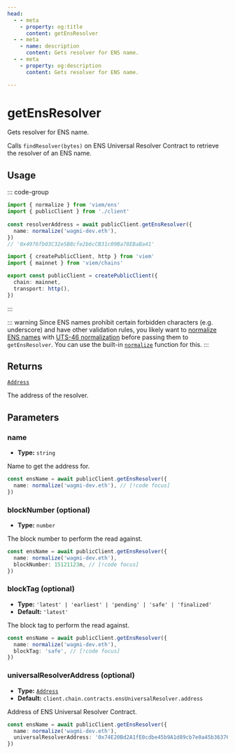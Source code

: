 ```yaml
---
head:
  - - meta
    - property: og:title
      content: getEnsResolver
  - - meta
    - name: description
      content: Gets resolver for ENS name.
  - - meta
    - property: og:description
      content: Gets resolver for ENS name.

---
```


# getEnsResolver

Gets resolver for ENS name.

Calls `findResolver(bytes)` on ENS Universal Resolver Contract to retrieve the resolver of an ENS name.

## Usage

::: code-group

```ts [example.ts]
import { normalize } from 'viem/ens'
import { publicClient } from './client'
 
const resolverAddress = await publicClient.getEnsResolver({
  name: normalize('wagmi-dev.eth'),
})
// '0x4976fb03C32e5B8cfe2b6cCB31c09Ba78EBaBa41'
```

```ts [client.ts]
import { createPublicClient, http } from 'viem'
import { mainnet } from 'viem/chains'

export const publicClient = createPublicClient({
  chain: mainnet,
  transport: http(),
})
```

:::

::: warning
Since ENS names prohibit certain forbidden characters (e.g. underscore) and have other validation rules, you likely want to [normalize ENS names](https://docs.ens.domains/contract-api-reference/name-processing#normalising-names) with [UTS-46 normalization](https://unicode.org/reports/tr46) before passing them to `getEnsResolver`. You can use the built-in [`normalize`](/docs/ens/utilities/normalize) function for this.
:::

## Returns

[`Address`](/docs/glossary/types#address)

The address of the resolver.

## Parameters

### name

- **Type:** `string`

Name to get the address for.

```ts
const ensName = await publicClient.getEnsResolver({
  name: normalize('wagmi-dev.eth'), // [!code focus]
})
```

### blockNumber (optional)

- **Type:** `number`

The block number to perform the read against.

```ts
const ensName = await publicClient.getEnsResolver({
  name: normalize('wagmi-dev.eth'),
  blockNumber: 15121123n, // [!code focus]
})
```

### blockTag (optional)

- **Type:** `'latest' | 'earliest' | 'pending' | 'safe' | 'finalized'`
- **Default:** `'latest'`

The block tag to perform the read against.

```ts
const ensName = await publicClient.getEnsResolver({
  name: normalize('wagmi-dev.eth'),
  blockTag: 'safe', // [!code focus]
})
```

### universalResolverAddress (optional)

- **Type:** [`Address`](/docs/glossary/types#address)
- **Default:** `client.chain.contracts.ensUniversalResolver.address`

Address of ENS Universal Resolver Contract.

```ts
const ensName = await publicClient.getEnsResolver({
  name: normalize('wagmi-dev.eth'),
  universalResolverAddress: '0x74E20Bd2A1fE0cdbe45b9A1d89cb7e0a45b36376', // [!code focus]
})
```
